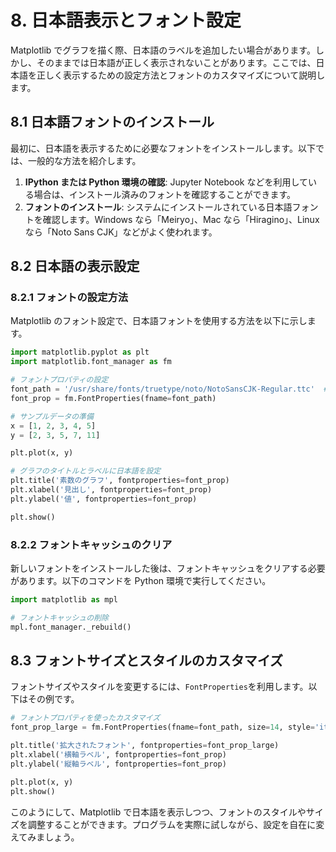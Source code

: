 # 8. 日本語表示とフォント設定

Matplotlib でグラフを描く際、日本語のラベルを追加したい場合があります。しかし、そのままでは日本語が正しく表示されないことがあります。ここでは、日本語を正しく表示するための設定方法とフォントのカスタマイズについて説明します。

## 8.1 日本語フォントのインストール

最初に、日本語を表示するために必要なフォントをインストールします。以下では、一般的な方法を紹介します。

1. **IPython または Python 環境の確認**: Jupyter Notebook などを利用している場合は、インストール済みのフォントを確認することができます。
2. **フォントのインストール**: システムにインストールされている日本語フォントを確認します。Windows なら「Meiryo」、Mac なら「Hiragino」、Linux なら「Noto Sans CJK」などがよく使われます。

## 8.2 日本語の表示設定

### 8.2.1 フォントの設定方法

Matplotlib のフォント設定で、日本語フォントを使用する方法を以下に示します。

```python
import matplotlib.pyplot as plt
import matplotlib.font_manager as fm

# フォントプロパティの設定
font_path = '/usr/share/fonts/truetype/noto/NotoSansCJK-Regular.ttc'  # お使いの環境に合わせて変更してください
font_prop = fm.FontProperties(fname=font_path)

# サンプルデータの準備
x = [1, 2, 3, 4, 5]
y = [2, 3, 5, 7, 11]

plt.plot(x, y)

# グラフのタイトルとラベルに日本語を設定
plt.title('素数のグラフ', fontproperties=font_prop)
plt.xlabel('見出し', fontproperties=font_prop)
plt.ylabel('値', fontproperties=font_prop)

plt.show()
```

### 8.2.2 フォントキャッシュのクリア

新しいフォントをインストールした後は、フォントキャッシュをクリアする必要があります。以下のコマンドを Python 環境で実行してください。

```python
import matplotlib as mpl

# フォントキャッシュの削除
mpl.font_manager._rebuild()
```

## 8.3 フォントサイズとスタイルのカスタマイズ

フォントサイズやスタイルを変更するには、`FontProperties`を利用します。以下はその例です。

```python
# フォントプロパティを使ったカスタマイズ
font_prop_large = fm.FontProperties(fname=font_path, size=14, style='italic')

plt.title('拡大されたフォント', fontproperties=font_prop_large)
plt.xlabel('横軸ラベル', fontproperties=font_prop)
plt.ylabel('縦軸ラベル', fontproperties=font_prop)

plt.plot(x, y)
plt.show()
```

このようにして、Matplotlib で日本語を表示しつつ、フォントのスタイルやサイズを調整することができます。プログラムを実際に試しながら、設定を自在に変えてみましょう。
